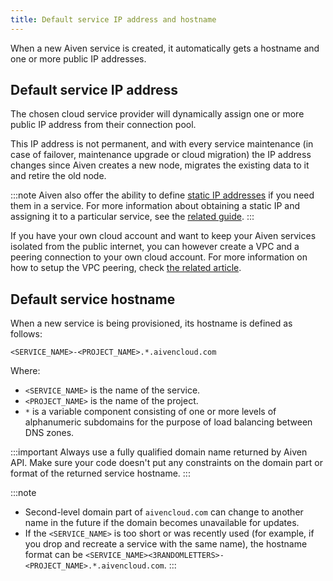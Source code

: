 ```yaml
---
title: Default service IP address and hostname
---
```


When a new Aiven service is created, it automatically gets a hostname and one or more public IP addresses.

## Default service IP address

The chosen cloud service provider will dynamically assign one or more public IP
address from their connection pool.

This IP address is not permanent, and with every
service maintenance (in case of failover, maintenance upgrade or cloud
migration) the IP address changes since Aiven creates a new node,
migrates the existing data to it and retire the old node.

:::note
Aiven also offer the ability to define
[static IP addresses](/docs/platform/concepts/static-ips) if you need them in a service.
For more information about obtaining a static IP and assigning it to a particular service,
see the
[related guide](/docs/platform/concepts/static-ips).
:::

If you have your own cloud account and want to keep your Aiven services
isolated from the public internet, you can however create a VPC and a
peering connection to your own cloud account. For more information on
how to setup the VPC peering, check [the related
article](/docs/platform/howto/manage-vpc-peering).

## Default service hostname

When a new service is being provisioned, its hostname is defined as
follows:

```text
<SERVICE_NAME>-<PROJECT_NAME>.*.aivencloud.com
```

Where:

-   `<SERVICE_NAME>` is the name of the service.
-   `<PROJECT_NAME>` is the name of the project.
-   `*` is a variable component consisting of one or more levels of
    alphanumeric subdomains for the purpose of load balancing between
    DNS zones.

:::important
Always use a fully qualified domain name returned by Aiven API. Make
sure your code doesn't put any constraints on the domain part or format
of the returned service hostname.
:::

:::note
- Second-level domain part of `aivencloud.com` can change to another
  name in the future if the domain becomes unavailable for updates.
- If the `<SERVICE_NAME>` is too short or was recently used (for example,
  if you drop and recreate a service with the same name), the hostname
  format can be
  `<SERVICE_NAME><3RANDOMLETTERS>-<PROJECT_NAME>.*.aivencloud.com`.
:::
